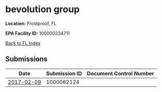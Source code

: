 # bevolution group

**Location:** Frostproof, FL

**EPA Facility ID:** 100000234711

[Back to FL Index](../../index.md)

## Submissions

| Date | Submission ID | Document Control Number |
|------|--------------|-------------------------|
| [2017-02-09](submissions/1000062124.md) | 1000062124 |  |
